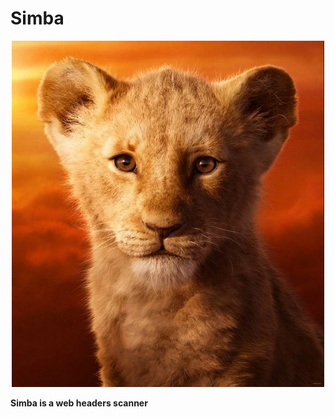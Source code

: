 # Simba

<p align="center" >
  <img src="https://github.com/SxNade/Simba/blob/main/simba.png" width="500"/>
</p>

**Simba is a web headers scanner**
